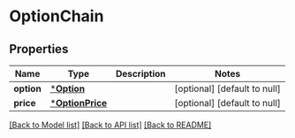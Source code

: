 # OptionChain

## Properties
Name | Type | Description | Notes
------------ | ------------- | ------------- | -------------
**option** | [***Option**](Option.md) |  | [optional] [default to null]
**price** | [***OptionPrice**](OptionPrice.md) |  | [optional] [default to null]

[[Back to Model list]](../README.md#documentation-for-models) [[Back to API list]](../README.md#documentation-for-api-endpoints) [[Back to README]](../README.md)


